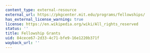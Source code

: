 ```yaml
---
content_type: external-resource
external_url: https://pkgcenter.mit.edu/programs/fellowships/
has_external_license_warning: true
license: https://en.wikipedia.org/wiki/All_rights_reserved
status: ''
title: Fellowship Grants
uid: 84cece67-2d33-4c71-bfe9-16e1220b371f
wayback_url: ''
---
```

